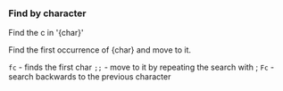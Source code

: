 ### Find by character

Find the c in '{char}'

Find the first occurrence of {char} and move to it.

`fc` - finds the first char
`;;` - move to it by repeating the search with ;
`Fc` - search backwards to the previous character
